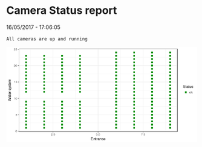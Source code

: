 Camera Status report
================
16/05/2017 - 17:06:05

    All cameras are up and running

![](camreport_files/figure-markdown_github/unnamed-chunk-2-1.png)

